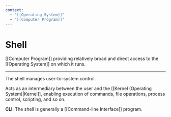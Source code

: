 ```yaml
---
context:
  - "[[Operating System]]"
  - "[[Computer Program]]"
---
```


# Shell

[[Computer Program]] providing relatively broad and direct access to the [[Operating System]] on which it runs.

---

The shell manages user-to-system control.

Acts as an intermediary between the user and the [[Kernel (Operating System)|Kernel]], enabling execution of commands, file operations, process control, scripting, and so on.

**CLI**: The shell is generally a [[Command-line Interface]] program.
